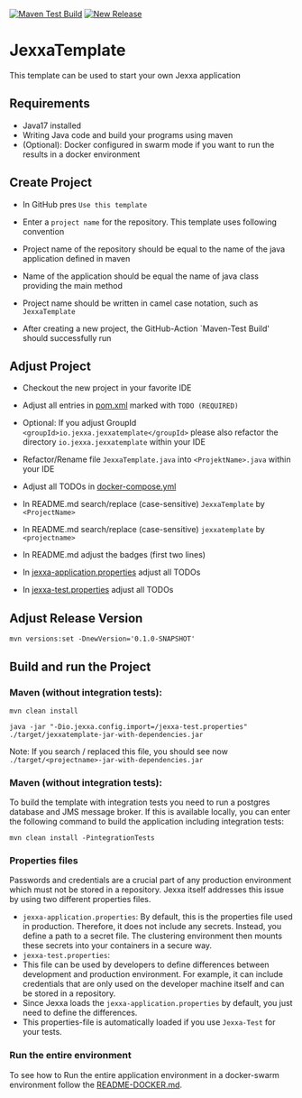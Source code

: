[![Maven Test Build](https://github.com/repplix/JexxaTemplate/actions/workflows/mavenBuild.yml/badge.svg)](https://github.com/repplix/JexxaTemplate/actions/workflows/mavenBuild.yml)
[![New Release](https://github.com/repplix/JexxaTemplate/actions/workflows/newRelease.yml/badge.svg)](https://github.com/repplix/JexxaTemplate/actions/workflows/newRelease.yml)

# JexxaTemplate
This template can be used to start your own Jexxa application 

## Requirements
*   Java17 installed
*   Writing Java code and build your programs using maven
*   (Optional): Docker configured in swarm mode if you want to run the results in a docker environment  

## Create Project
-   In GitHub pres `Use this template` 

-   Enter a `project name` for the repository. This template uses following convention
  -   Project name of the repository should be equal to the name of the java application defined in maven 
  -   Name of the application should be equal the name of java class providing the main method 
  -   Project name should be written in camel case notation, such as `JexxaTemplate`

-   After creating a new project, the GitHub-Action `Maven-Test Build' should successfully run 

## Adjust Project 
-  Checkout the new project in your favorite IDE 

-  Adjust all entries in [pom.xml](pom.xml) marked with `TODO (REQUIRED)`
  -  Optional: If you adjust GroupId `<groupId>io.jexxa.jexxatemplate</groupId>` please also refactor the directory `io.jexxa.jexxatemplate` within your IDE

  -  Refactor/Rename file `JexxaTemplate.java` into `<ProjektName>.java` within your IDE
  -  Adjust all TODOs in [docker-compose.yml](deploy/docker-compose.yml)
  -  In README.md search/replace (case-sensitive) `JexxaTemplate` by `<ProjectName>`
  -  In README.md search/replace (case-sensitive) `jexxatemplate` by `<projectname>`
  -  In README.md adjust the badges (first two lines)
  -  In [jexxa-application.properties](src/main/resources/jexxa-application.properties) adjust all TODOs
  -  In [jexxa-test.properties](src/main/resources/jexxa-test.properties) adjust all TODOs


## Adjust Release Version

```shell
mvn versions:set -DnewVersion='0.1.0-SNAPSHOT'
```

## Build and run the Project

### Maven (without integration tests):
```shell
mvn clean install

java -jar "-Dio.jexxa.config.import=/jexxa-test.properties" ./target/jexxatemplate-jar-with-dependencies.jar
```
Note: If you search / replaced this file, you should see now `./target/<projectname>-jar-with-dependencies.jar`

### Maven (without integration tests):
To build the template with integration tests you need to run a postgres database and JMS message broker. 
If this is available locally, you can enter the following command to build the application including integration tests: 

```shell
mvn clean install -PintegrationTests
```

### Properties files

Passwords and credentials are a crucial part of any production environment which must not be stored in a repository.
Jexxa itself addresses this issue by using two different properties files.
-  `jexxa-application.properties`: By default, this is the properties file used in production. Therefore, it does not
  include any secrets. Instead, you define a path to a secret file. The clustering environment then mounts these secrets
  into your containers in a secure way.
-  `jexxa-test.properties`: 
  -  This file can be used by developers to define differences between development and production environment.
    For example, it can include credentials that are only used on the developer machine itself and can be stored in a repository. 
  -  Since Jexxa loads the `jexxa-application.properties` by default, you just need to define the differences.
  -  This properties-file is automatically loaded if you use `Jexxa-Test` for your tests. 

### Run the entire environment 
To see how to Run the entire application environment in a docker-swarm environment follow the [README-DOCKER.md](README-DOCKER.md).
